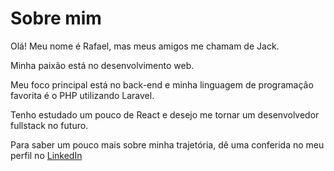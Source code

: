 # Sobre mim

Olá!
Meu nome é Rafael, mas meus amigos me chamam de Jack.

Minha paixão está no desenvolvimento web.

Meu foco principal está no back-end e minha linguagem de programação favorita é o PHP utilizando Laravel.

Tenho estudado um pouco de React e desejo me tornar um desenvolvedor fullstack no futuro.

Para saber um pouco mais sobre minha trajetória, dê uma conferida no meu perfil no [LinkedIn](https://www.linkedin.com/in/rafaeljack74/)
